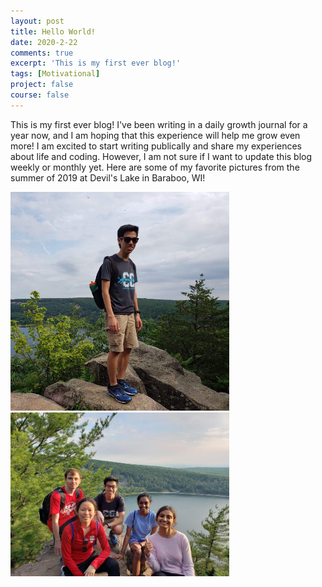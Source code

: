 ```yaml
---
layout: post
title: Hello World!
date: 2020-2-22
comments: true
excerpt: 'This is my first ever blog!'
tags: [Motivational]
project: false
course: false
---
```


This is my first ever blog! I've been writing in a daily growth journal for a year now, and I am hoping that this experience will help me grow even more! I am excited to start writing publically and share my experiences about life and coding. However, I am not sure if I want to update this blog weekly or monthly yet. Here are some of my favorite pictures from the summer of 2019 at Devil's Lake in Baraboo, WI!

<img src="../assets/img/HelloWorld/Pic1.jpg" alt="Picture 1" style="width:350px; height=350px;"/>

<img src="../assets/img/HelloWorld/Pic2.jpg" alt="Picture 2" style="width:350px; height=300px;"/>
